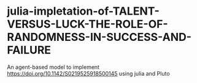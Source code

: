 # julia-impletation-of-TALENT-VERSUS-LUCK-THE-ROLE-OF-RANDOMNESS-IN-SUCCESS-AND-FAILURE
An agent-based model to implement https://doi.org/10.1142/S0219525918500145 using julia and Pluto
